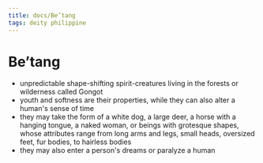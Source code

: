 ```yaml
---
title: docs/Be’tang
tags: deity philippine
---
```


# Be’tang
- unpredictable shape-shifting spirit-creatures living in the forests or wilderness called Gongot
- youth and softness are their properties, while they can also alter a human's sense of time
- they may take the form of a white dog, a large deer, a horse with a hanging tongue, a naked woman, or beings with grotesque shapes, whose attributes range from long arms and legs, small heads, oversized feet, fur bodies, to hairless bodies
- they may also enter a person's dreams or paralyze a human